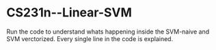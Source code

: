 # CS231n--Linear-SVM




Run the code to understand whats happening inside the SVM-naive and SVM verctorized.
Every single line in the code is explained.
